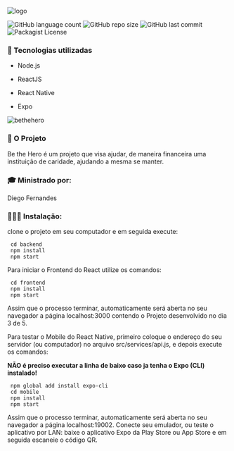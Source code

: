 ![logo](https://user-images.githubusercontent.com/58996814/77831621-117bde00-710f-11ea-9296-f80a5d0898e4.png)
  
![GitHub language count](https://img.shields.io/github/languages/count/caiocichetti/be-the-hero)
![GitHub repo size](https://img.shields.io/github/repo-size/caiocichetti/be-the-hero)
![GitHub last commit](https://img.shields.io/github/last-commit/caiocichetti/be-the-hero)
![Packagist License](https://img.shields.io/packagist/l/caiocichetti/be-the-hero)



### 🚀 Tecnologias utilizadas
 
 * Node.js

* ReactJS

* React Native

* Expo

![bethehero](https://user-images.githubusercontent.com/58996814/80896181-27f2f780-8cc2-11ea-90ad-525a93ab5c27.png)

### 📘 O Projeto
  
Be the Hero é um projeto que visa ajudar, de maneira financeira uma instituição de caridade, ajudando a mesma se manter.

### 🎓 Ministrado por:

Diego Fernandes

### 👨🏻‍💻 Instalação:

clone o projeto em seu computador e em seguida execute:

```
 cd backend
 npm install
 npm start
```

Para iniciar o Frontend do React utilize os comandos:

```
 cd frontend
 npm install
 npm start
```

Assim que o processo terminar, automaticamente será aberta no seu navegador a página localhost:3000 contendo o Projeto desenvolvido no dia 3 de 5.

Para testar o Mobile do React Native, primeiro coloque o endereço do seu servidor (ou computador) no arquivo src/services/api.js, e depois execute os comandos:

**NÃO é preciso executar a linha de baixo caso ja tenha o Expo (CLI) instalado!**

```
 npm global add install expo-cli
 cd mobile
 npm install
 npm start
```

Assim que o processo terminar, automaticamente será aberta no seu navegador a página localhost:19002. Conecte seu emulador, ou teste o aplicativo por LAN: baixe o aplicativo Expo da Play Store ou App Store e em seguida escaneie o código QR.
